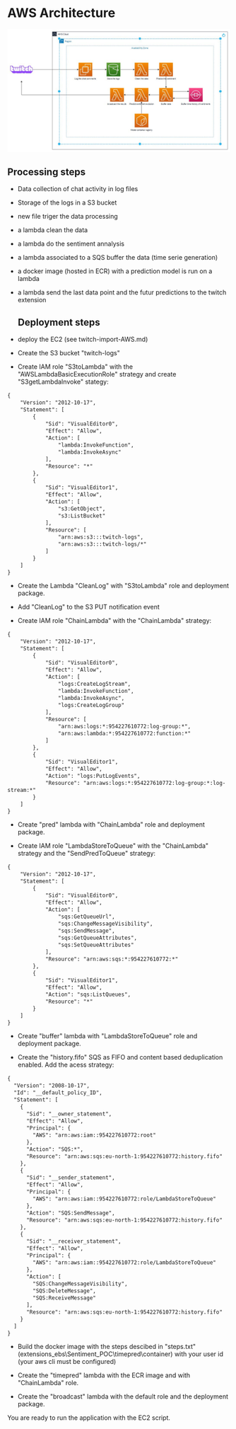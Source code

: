 # AWS Architecture

![schema](/DE_Files/AWS/images/POC_V1-2.JPG)



## Processing steps

- Data collection of chat activity in log files
- Storage of the logs in a S3 bucket
- new file triger the data processing
- a lambda clean the data
- a lambda do the sentiment annalysis
- a lambda associated to a SQS buffer the data (time serie generation)
- a docker image (hosted in ECR) with a prediction model is run on a lambda
- a lambda send the last data point and the futur predictions to the twitch extension



  ## Deployment steps

- deploy the EC2 (see twitch-import-AWS.md)

- Create the S3 bucket "twitch-logs"

- Create IAM role "S3toLambda" with the "AWSLambdaBasicExecutionRole" strategy and create "S3getLambdaInvoke"  stategy:

```
{
    "Version": "2012-10-17",
    "Statement": [
        {
            "Sid": "VisualEditor0",
            "Effect": "Allow",
            "Action": [
                "lambda:InvokeFunction",
                "lambda:InvokeAsync"
            ],
            "Resource": "*"
        },
        {
            "Sid": "VisualEditor1",
            "Effect": "Allow",
            "Action": [
                "s3:GetObject",
                "s3:ListBucket"
            ],
            "Resource": [
                "arn:aws:s3:::twitch-logs",
                "arn:aws:s3:::twitch-logs/*"
            ]
        }
    ]
}
```

- Create the Lambda "CleanLog" with "S3toLambda" role and deployment package.

- Add "CleanLog" to the S3 PUT notification event

- Create IAM role "ChainLambda" with the "ChainLambda" strategy:

```
{
    "Version": "2012-10-17",
    "Statement": [
        {
            "Sid": "VisualEditor0",
            "Effect": "Allow",
            "Action": [
                "logs:CreateLogStream",
                "lambda:InvokeFunction",
                "lambda:InvokeAsync",
                "logs:CreateLogGroup"
            ],
            "Resource": [
                "arn:aws:logs:*:954227610772:log-group:*",
                "arn:aws:lambda:*:954227610772:function:*"
            ]
        },
        {
            "Sid": "VisualEditor1",
            "Effect": "Allow",
            "Action": "logs:PutLogEvents",
            "Resource": "arn:aws:logs:*:954227610772:log-group:*:log-stream:*"
        }
    ]
}
```

- Create "pred" lambda with "ChainLambda" role and deployment package.

- Create IAM role "LambdaStoreToQueue" with the "ChainLambda" strategy and the "SendPredToQueue" strategy:

```
{
    "Version": "2012-10-17",
    "Statement": [
        {
            "Sid": "VisualEditor0",
            "Effect": "Allow",
            "Action": [
                "sqs:GetQueueUrl",
                "sqs:ChangeMessageVisibility",
                "sqs:SendMessage",
                "sqs:GetQueueAttributes",
                "sqs:SetQueueAttributes"
            ],
            "Resource": "arn:aws:sqs:*:954227610772:*"
        },
        {
            "Sid": "VisualEditor1",
            "Effect": "Allow",
            "Action": "sqs:ListQueues",
            "Resource": "*"
        }
    ]
}
```
- Create "buffer" lambda with "LambdaStoreToQueue" role and deployment package.

- Create the "history.fifo" SQS as FIFO and content based deduplication enabled. Add the acess strategy:

```
{
  "Version": "2008-10-17",
  "Id": "__default_policy_ID",
  "Statement": [
    {
      "Sid": "__owner_statement",
      "Effect": "Allow",
      "Principal": {
        "AWS": "arn:aws:iam::954227610772:root"
      },
      "Action": "SQS:*",
      "Resource": "arn:aws:sqs:eu-north-1:954227610772:history.fifo"
    },
    {
      "Sid": "__sender_statement",
      "Effect": "Allow",
      "Principal": {
        "AWS": "arn:aws:iam::954227610772:role/LambdaStoreToQueue"
      },
      "Action": "SQS:SendMessage",
      "Resource": "arn:aws:sqs:eu-north-1:954227610772:history.fifo"
    },
    {
      "Sid": "__receiver_statement",
      "Effect": "Allow",
      "Principal": {
        "AWS": "arn:aws:iam::954227610772:role/LambdaStoreToQueue"
      },
      "Action": [
        "SQS:ChangeMessageVisibility",
        "SQS:DeleteMessage",
        "SQS:ReceiveMessage"
      ],
      "Resource": "arn:aws:sqs:eu-north-1:954227610772:history.fifo"
    }
  ]
}
```

- Build the docker image with the steps descibed in "steps.txt" (extensions_ebs\Sentiment_POC\timepred\container) with your user id (your aws cli must be configured)

- Create the "timepred" lambda with the ECR image and with "ChainLambda" role.

- Create the "broadcast" lambda with the default role and the deployment package.

You are ready to run the application with the EC2 script.



    